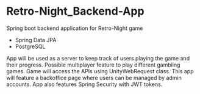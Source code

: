 # Retro-Night_Backend-App
Spring boot backend application for Retro-Night game

- Spring Data JPA
- PostgreSQL

App will be used as a server to keep track of users playing the game and their progress.
Possible multiplayer feature to play different gambling games.
Game will access the APIs using UnityWebRequest class.
This app will feature a backoffice page where users can be managed by admin accounts.
App also features Spring Security with JWT tokens.
